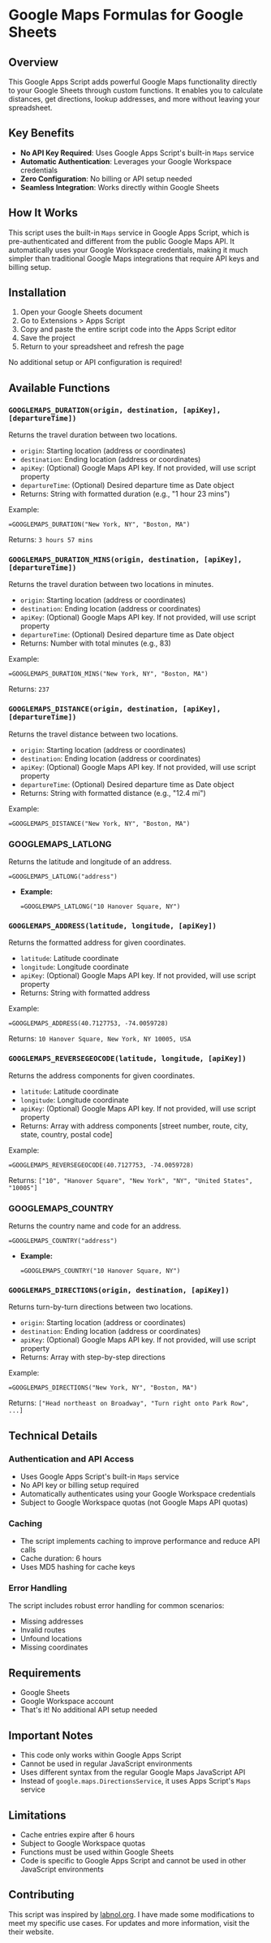 # Google Maps Formulas for Google Sheets

## Overview
This Google Apps Script adds powerful Google Maps functionality directly to your Google Sheets through custom functions. It enables you to calculate distances, get directions, lookup addresses, and more without leaving your spreadsheet.

## Key Benefits
- **No API Key Required**: Uses Google Apps Script's built-in `Maps` service
- **Automatic Authentication**: Leverages your Google Workspace credentials
- **Zero Configuration**: No billing or API setup needed
- **Seamless Integration**: Works directly within Google Sheets

## How It Works
This script uses the built-in `Maps` service in Google Apps Script, which is pre-authenticated and different from the public Google Maps API. It automatically uses your Google Workspace credentials, making it much simpler than traditional Google Maps integrations that require API keys and billing setup.

## Installation

1. Open your Google Sheets document
2. Go to Extensions > Apps Script
3. Copy and paste the entire script code into the Apps Script editor
4. Save the project
5. Return to your spreadsheet and refresh the page

No additional setup or API configuration is required!

## Available Functions
### `GOOGLEMAPS_DURATION(origin, destination, [apiKey], [departureTime])`
Returns the travel duration between two locations.
- `origin`: Starting location (address or coordinates)
- `destination`: Ending location (address or coordinates)
- `apiKey`: (Optional) Google Maps API key. If not provided, will use script property
- `departureTime`: (Optional) Desired departure time as Date object
- Returns: String with formatted duration (e.g., "1 hour 23 mins")

Example:
```
=GOOGLEMAPS_DURATION("New York, NY", "Boston, MA")
```
Returns: `3 hours 57 mins`

### `GOOGLEMAPS_DURATION_MINS(origin, destination, [apiKey], [departureTime])`
Returns the travel duration between two locations in minutes.
- `origin`: Starting location (address or coordinates)
- `destination`: Ending location (address or coordinates)
- `apiKey`: (Optional) Google Maps API key. If not provided, will use script property
- `departureTime`: (Optional) Desired departure time as Date object
- Returns: Number with total minutes (e.g., 83)

Example:
```
=GOOGLEMAPS_DURATION_MINS("New York, NY", "Boston, MA")
```
Returns: `237`

### `GOOGLEMAPS_DISTANCE(origin, destination, [apiKey], [departureTime])`
Returns the travel distance between two locations.
- `origin`: Starting location (address or coordinates)
- `destination`: Ending location (address or coordinates)
- `apiKey`: (Optional) Google Maps API key. If not provided, will use script property
- `departureTime`: (Optional) Desired departure time as Date object
- Returns: String with formatted distance (e.g., "12.4 mi")

Example:
```
=GOOGLEMAPS_DISTANCE("New York, NY", "Boston, MA")
```

### GOOGLEMAPS_LATLONG
Returns the latitude and longitude of an address.
```
=GOOGLEMAPS_LATLONG("address")
```
- **Example:**
  ```
  =GOOGLEMAPS_LATLONG("10 Hanover Square, NY")
  ```

### `GOOGLEMAPS_ADDRESS(latitude, longitude, [apiKey])`
Returns the formatted address for given coordinates.
- `latitude`: Latitude coordinate
- `longitude`: Longitude coordinate
- `apiKey`: (Optional) Google Maps API key. If not provided, will use script property
- Returns: String with formatted address

Example:
```
=GOOGLEMAPS_ADDRESS(40.7127753, -74.0059728)
```
Returns: `10 Hanover Square, New York, NY 10005, USA`

### `GOOGLEMAPS_REVERSEGEOCODE(latitude, longitude, [apiKey])`
Returns the address components for given coordinates.
- `latitude`: Latitude coordinate
- `longitude`: Longitude coordinate
- `apiKey`: (Optional) Google Maps API key. If not provided, will use script property
- Returns: Array with address components [street number, route, city, state, country, postal code]

Example:
```
=GOOGLEMAPS_REVERSEGEOCODE(40.7127753, -74.0059728)
```
Returns: `["10", "Hanover Square", "New York", "NY", "United States", "10005"]`

### GOOGLEMAPS_COUNTRY
Returns the country name and code for an address.
```
=GOOGLEMAPS_COUNTRY("address")
```
- **Example:**
  ```
  =GOOGLEMAPS_COUNTRY("10 Hanover Square, NY")
  ```

### `GOOGLEMAPS_DIRECTIONS(origin, destination, [apiKey])`
Returns turn-by-turn directions between two locations.
- `origin`: Starting location (address or coordinates)
- `destination`: Ending location (address or coordinates)
- `apiKey`: (Optional) Google Maps API key. If not provided, will use script property
- Returns: Array with step-by-step directions

Example:
```
=GOOGLEMAPS_DIRECTIONS("New York, NY", "Boston, MA")
```
Returns: `["Head northeast on Broadway", "Turn right onto Park Row", ...]`



## Technical Details

### Authentication and API Access
- Uses Google Apps Script's built-in `Maps` service
- No API key or billing setup required
- Automatically authenticates using your Google Workspace credentials
- Subject to Google Workspace quotas (not Google Maps API quotas)

### Caching
- The script implements caching to improve performance and reduce API calls
- Cache duration: 6 hours
- Uses MD5 hashing for cache keys

### Error Handling
The script includes robust error handling for common scenarios:
- Missing addresses
- Invalid routes
- Unfound locations
- Missing coordinates

## Requirements
- Google Sheets
- Google Workspace account
- That's it! No additional API setup needed

## Important Notes
- This code only works within Google Apps Script
- Cannot be used in regular JavaScript environments
- Uses different syntax from the regular Google Maps JavaScript API
- Instead of `google.maps.DirectionsService`, it uses Apps Script's `Maps` service

## Limitations
- Cache entries expire after 6 hours
- Subject to Google Workspace quotas
- Functions must be used within Google Sheets
- Code is specific to Google Apps Script and cannot be used in other JavaScript environments

## Contributing
This script was inspired by [labnol.org](https://labnol.org/google-maps-formulas-for-sheets-200817). I have made some modifications to meet my specific use cases. For updates and more information, visit the their website.
